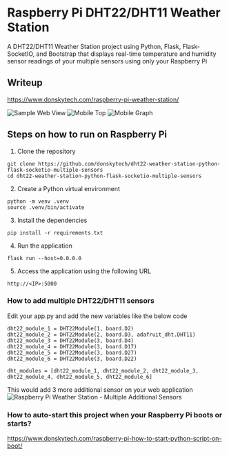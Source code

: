 # Raspberry Pi DHT22/DHT11 Weather Station 
A DHT22/DHT11 Weather Station project using Python, Flask, Flask-SocketIO, and Bootstrap that displays real-time temperature and humidity sensor readings of your multiple sensors using only your Raspberry Pi
  
## Writeup
https://www.donskytech.com/raspberry-pi-weather-station/
  

![Sample Web View](https://github.com/donskytech/dht22-weather-station-python-flask-socketio-multiple-sensors/assets/69466026/649ef360-7f5c-4983-a5e1-af7a177cdbf8)
![Mobile Top](https://github.com/donskytech/dht22-weather-station-python-flask-socketio-multiple-sensors/assets/69466026/75d604b5-0c10-4f32-9106-6bc1e349173c)
![Mobile Graph](https://github.com/donskytech/dht22-weather-station-python-flask-socketio-multiple-sensors/assets/69466026/d95668d6-e2e7-4be7-bfb9-b8aeb5b9bf66)

## Steps on how to run on Raspberry Pi
1. Clone the repository
```
git clone https://github.com/donskytech/dht22-weather-station-python-flask-socketio-multiple-sensors
cd dht22-weather-station-python-flask-socketio-multiple-sensors
```
2. Create a Python virtual environment
```
python -m venv .venv
source .venv/bin/activate
```
3. Install the dependencies
```
pip install -r requirements.txt
```

4. Run the application
```
flask run --host=0.0.0.0
```
5. Access the application using the following URL
```
http://<IP>:5000
```
### How to add multiple DHT22/DHT11 sensors
Edit your app.py and add the new variables like the below code
  
```
dht22_module_1 = DHT22Module(1, board.D2)
dht22_module_2 = DHT22Module(2, board.D3, adafruit_dht.DHT11)
dht22_module_3 = DHT22Module(3, board.D4)
dht22_module_4 = DHT22Module(3, board.D17)
dht22_module_5 = DHT22Module(3, board.D27)
dht22_module_6 = DHT22Module(3, board.D22)

dht_modules = [dht22_module_1, dht22_module_2, dht22_module_3, dht22_module_4, dht22_module_5, dht22_module_6]
```
This would add 3 more additional sensor on your web application  
![Raspberry Pi Weather Station - Multiple Additional Sensors](https://github.com/donskytech/dht22-weather-station-python-flask-socketio-multiple-sensors/assets/69466026/178dd7b6-92c0-4bf7-b08b-d8e92d8490f0)  
  
### How to auto-start this project when your Raspberry Pi boots or starts?  
https://www.donskytech.com/raspberry-pi-how-to-start-python-script-on-boot/
